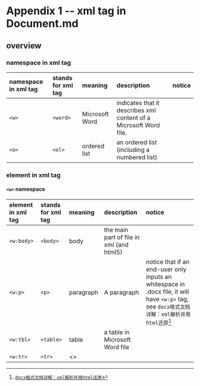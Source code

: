 # Appendix 1 -- xml tag in Document.md
## overview
### namespace in xml tag
| namespace in xml tag | stands for xml tag | meaning | description | notice |
| :---------- | :----------- | :----- | :--- | :-- |
| `<w>` | `<word>` | Microsoft Word | indicates that it describes xml content of a Microsoft Word file.| |
| `<o>` | `<ol>` | ordered list | an ordered list (including a numbered list) | |

### element in xml tag
#### `<w>` namespace
| element in xml tag | stands for xml tag | meaning | description | notice |
| :---------- | :----------- | :----- | :--- | :-- |
| `<w:body>` | `<body>` | body | the main part of file in xml (and html5) | |
| `<w:p>` | `<p>` | paragraph | A paragraph | notice that if an end-user only inputs an whitespace in .docx file, it will have `<w:p>` tag, see `docx格式文档详解：xml解析并用html还原`[^1] | 
| `<w:tbl>` | `<table>`| table | a table in Microsoft Word file | |
| `<w:tr>` | `<tr>` | <>

[^1]:[`docx格式文档详解：xml解析并用html还原`](https://juejin.cn/post/7166821284087595038)
